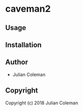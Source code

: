 # caveman2



## Usage

## Installation

## Author

* Julian Coleman

## Copyright

Copyright (c) 2018 Julian Coleman

